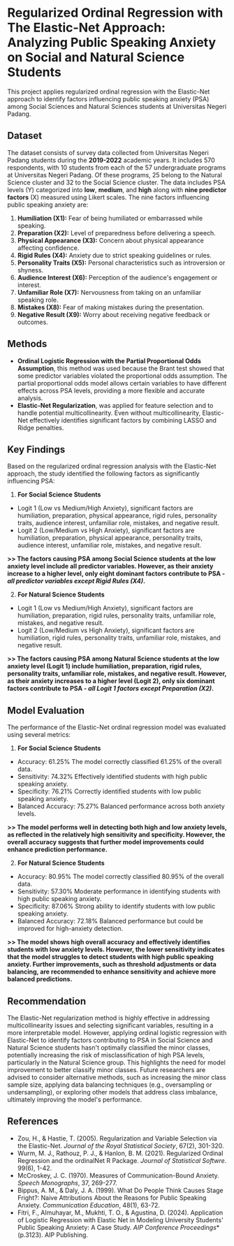 # Regularized Ordinal Regression with The Elastic-Net Approach: Analyzing Public Speaking Anxiety on Social and Natural Science Students
This project applies regularized ordinal regression with the Elastic-Net approach to identify factors influencing public speaking anxiety (PSA) among Social Sciences and Natural Sciences students at Universitas Negeri Padang.

## Dataset
The dataset consists of survey data collected from Universitas Negeri Padang students during the **2019-2022** academic years. It includes 570 respondents, with 10 students from each of the 57 undergraduate programs at Universitas Negeri Padang. Of these programs, 25 belong to the Natural Science cluster and 32 to the Social Science cluster. The data includes PSA levels (Y) categorized into **low**, **medium**, and **high** along with **nine predictor factors** (X) measured using Likert scales. The nine factors influencing public speaking anxiety are:
1. **Humiliation (X1):** Fear of being humiliated or embarrassed while speaking.
2. **Preparation (X2):** Level of preparedness before delivering a speech.
3. **Physical Appearance (X3):** Concern about physical appearance affecting confidence.
4. **Rigid Rules (X4):** Anxiety due to strict speaking guidelines or rules.
5. **Personality Traits (X5):** Personal characteristics such as introversion or shyness.
6. **Audience Interest (X6):** Perception of the audience's engagement or interest.
7. **Unfamiliar Role (X7):** Nervousness from taking on an unfamiliar speaking role.
8. **Mistakes (X8):** Fear of making mistakes during the presentation.
9. **Negative Result (X9):** Worry about receiving negative feedback or outcomes.

## Methods
- **Ordinal Logistic Regression with the Partial Proportional Odds Assumption**, this method was used because the Brant test showed that some predictor variables violated the proportional odds assumption. The partial proportional odds model allows certain variables to have different effects across PSA levels, providing a more flexible and accurate analysis.
- **Elastic-Net Regularization**, was applied for feature selection and to handle potential multicollinearity. Even without multicollinearity, Elastic-Net effectively identifies significant factors by combining LASSO and Ridge penalties.

## Key Findings
Based on the regularized ordinal regression analysis with the Elastic-Net approach, the study identified the following factors as significantly influencing PSA:
1. **For Social Science Students**
- Logit 1 (Low vs Medium/High Anxiety), significant factors are humiliation, preparation, physical appearance, rigid rules, personality traits, audience interest, unfamiliar role, mistakes, and negative result.
- Logit 2 (Low/Medium vs High Anxiety), significant factors are humiliation, preparation, physical appearance, personality traits, audience interest, unfamiliar role, mistakes, and negative result.

**>> The factors causing PSA among Social Science students at the low anxiety level include all predictor variables. However, as their anxiety increase to a higher level, only eight dominant factors contribute to PSA - *all predictor variables except Rigid Rules (X4)*.**
  
2. **For Natural Science Students**
- Logit 1 (Low vs Medium/High Anxiety), significant factors are humiliation, preparation, rigid rules, personality traits, unfamiliar role, mistakes, and negative result.
- Logit 2 (Low/Medium vs High Anxiety), significant factors are humiliation, rigid rules, personality traits, unfamiliar role, mistakes, and negative result.

**>> The factors causing PSA among Natural Science students at the low anxiety level (Logit 1) include humiliation, preparation, rigid rules, personality traits, unfamiliar role, mistakes, and negative result. However, as their anxiety increases to a higher level (Logit 2), only six dominant factors contribute to PSA - *all Logit 1 factors except Preparation (X2)*.**

## Model Evaluation
The performance of the Elastic-Net ordinal regression model was evaluated using several metrics:
1. **For Social Science Students**
- Accuracy: 61.25%
The model correctly classified 61.25% of the overall data.
- Sensitivity: 74.32%
Effectively identified students with high public speaking anxiety.
- Specificity: 76.21%
Correctly identified students with low public speaking anxiety.
- Balanced Accuracy: 75.27%
Balanced performance across both anxiety levels.

**>> The model performs well in detecting both high and low anxiety levels, as reflected in the relatively high sensitivity and specificity. However, the overall accuracy suggests that further model improvements could enhance prediction performance.**

2. **For Natural Science Students**
- Accuracy: 80.95%
The model correctly classified 80.95% of the overall data.
- Sensitivity: 57.30%
Moderate performance in identifying students with high public speaking anxiety.
- Specificity: 87.06%
Strong ability to identify students with low public speaking anxiety.
- Balanced Accuracy: 72.18%
Balanced performance but could be improved for high-anxiety detection.

**>> The model shows high overall accuracy and effectively identifies students with low anxiety levels. However, the lower sensitivity indicates that the model struggles to detect students with high public speaking anxiety. Further improvements, such as threshold adjustments or data balancing, are recommended to enhance sensitivity and achieve more balanced predictions.**

## Recommendation 
The Elastic-Net regularization method is highly effective in addressing multicollinearity issues and selecting significant variables, resulting in a more interpretable model. However, applying ordinal logistic regression with Elastic-Net to identify factors contributing to PSA in Social Science and Natural Science students hasn't optimally classified the minor classes, potentially increasing the risk of misclassification of high PSA levels, particularly in the Natural Science group. This highlights the need for model improvement to better classify minor classes. Future researchers are advised to consider alternative methods, such as increasing the minor class sample size, applying data balancing techniques (e.g., oversampling or undersampling), or exploring other models that address class imbalance, ultimately improving the model's performance.

## References
- Zou, H., & Hastie, T. (2005). Regularization and Variable Selection via the Elastic-Net. *Journal of the Royal Statistical Society*, 67(2), 301-320.
- Wurm, M. J., Rathouz, P. J., & Hanlon, B. M. (2021). Regularized Ordinal Regression and the ordinalNet R Package. *Journal of Statistical Softwre*. 99(6), 1-42.
- McCroskey, J. C. (1970). Measures of Communication-Bound Anxiety. *Speech Monographs*, 37, 269-277.
- Bippus, A. M., & Daly, J. A. (1999). What Do People Think Causes Stage Fright?: Naive Attributions About the Reasons for Public Speaking Anxiety. *Communication Education*, 48(1), 63-72.
- Fitri, F., Almuhayar, M., Mukhti, T. O., & Agustina, D. (2024). Application of Logistic Regression with Elastic Net in Modeling University Students' Public Speaking Anxiety: A Case Study. *AIP Conference Proceedings** (p.3123). AIP Publishing.
